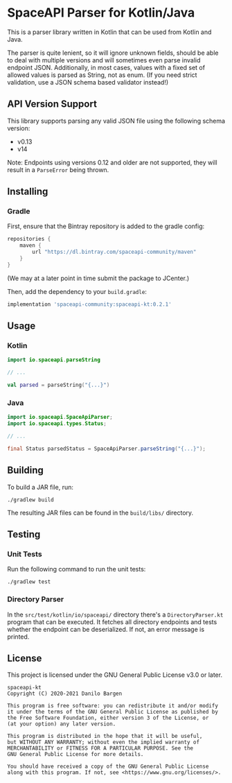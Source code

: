 # SpaceAPI Parser for Kotlin/Java

This is a parser library written in Kotlin that can be used from Kotlin and
Java.

The parser is quite lenient, so it will ignore unknown fields, should be able
to deal with multiple versions and will sometimes even parse invalid endpoint
JSON. Additionally, in most cases, values with a fixed set of allowed values is
parsed as String, not as enum. (If you need strict validation, use a JSON
schema based validator instead!)


## API Version Support

This library supports parsing any valid JSON file using the following schema version:

- v0.13
- v14

Note: Endpoints using versions 0.12 and older are not supported, they will
result in a `ParseError` being thrown.


## Installing

### Gradle

First, ensure that the Bintray repository is added to the gradle config:

```groovy
repositories {
    maven {
        url "https://dl.bintray.com/spaceapi-community/maven"
    }
}
```

(We may at a later point in time submit the package to JCenter.)

Then, add the dependency to your `build.gradle`:

```groovy
implementation 'spaceapi-community:spaceapi-kt:0.2.1'
```


## Usage

### Kotlin

```kotlin
import io.spaceapi.parseString

// ...

val parsed = parseString("{...}")
```

### Java

```java
import io.spaceapi.SpaceApiParser;
import io.spaceapi.types.Status;

// ...

final Status parsedStatus = SpaceApiParser.parseString("{...}");
```


## Building

To build a JAR file, run:

    ./gradlew build

The resulting JAR files can be found in the `build/libs/` directory.


## Testing

### Unit Tests

Run the following command to run the unit tests:

    ./gradlew test

### Directory Parser

In the `src/test/kotlin/io/spaceapi/` directory there's a `DirectoryParser.kt`
program that can be executed. It fetches all directory endpoints and tests
whether the endpoint can be deserialized. If not, an error message is printed.


## License

This project is licensed under the GNU General Public License v3.0 or later.

    spaceapi-kt
    Copyright (C) 2020-2021 Danilo Bargen

    This program is free software: you can redistribute it and/or modify
    it under the terms of the GNU General Public License as published by
    the Free Software Foundation, either version 3 of the License, or
    (at your option) any later version.

    This program is distributed in the hope that it will be useful,
    but WITHOUT ANY WARRANTY; without even the implied warranty of
    MERCHANTABILITY or FITNESS FOR A PARTICULAR PURPOSE. See the
    GNU General Public License for more details.

    You should have received a copy of the GNU General Public License
    along with this program. If not, see <https://www.gnu.org/licenses/>.
